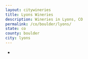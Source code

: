```yaml
---
layout: citywineries
title: Lyons Wineries
description: Wineries in Lyons, CO
permalink: /co/boulder/lyons/
state: co
county: boulder
city: lyons
---
```

-
